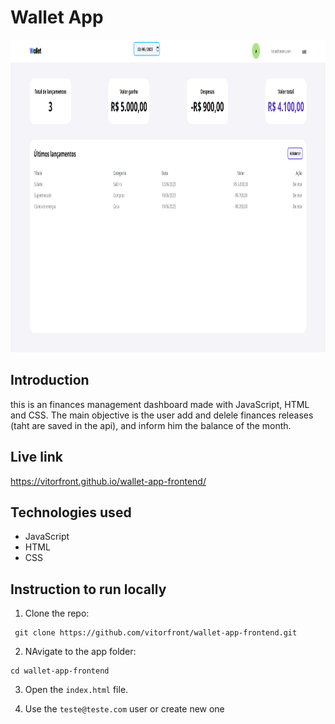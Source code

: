 # Wallet App

<img src="https://github.com/vitorfront/wallet-app-frontend/blob/main/img/preview.png" alt="Wallet Preview" height="500">

## Introduction

this is an finances management dashboard made with JavaScript, HTML and CSS. The main objective is the user add and delele finances releases (taht are saved in the api), and inform him the balance of the month.

## Live link

https://vitorfront.github.io/wallet-app-frontend/

## Technologies used

- JavaScript
- HTML
- CSS

## Instruction to run locally

1. Clone the repo:

```
 git clone https://github.com/vitorfront/wallet-app-frontend.git
```

2. NAvigate to the app folder:

```
cd wallet-app-frontend
```

3. Open the `index.html` file.

4. Use the `teste@teste.com` user or create new one
